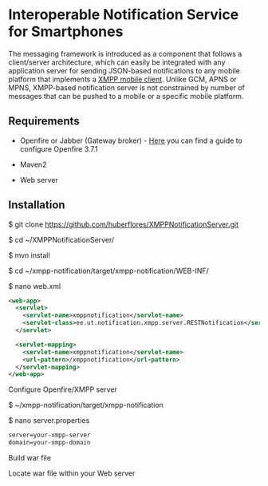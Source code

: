 Interoperable Notification Service for Smartphones
==================================================

The messaging framework is introduced as a component that follows a client/server architecture, which can easily be integrated with any application server for sending JSON-based notifications to any mobile platform that implements a [XMPP mobile client](https://github.com/huberflores/XMPPNotificationClient.git). Unlike GCM, APNS or MPNS, XMPP-based notification server is not constrained by number of messages that can be pushed to a mobile or a specific mobile platform.


Requirements
-------------

- Openfire or Jabber (Gateway broker) - [Here](https://gist.github.com/huberflores/4735608) you can find a guide to configure Openfire 3.7.1

- Maven2

- Web server



Installation
-------------

  $ git clone https://github.com/huberflores/XMPPNotificationServer.git

  $ cd ~/XMPPNotificationServer/

  $ mvn install

  $ cd ~/xmpp-notification/target/xmpp-notification/WEB-INF/

  $ nano web.xml

```xml
<web-app>
  <servlet>
    <servlet-name>xmppnotification</servlet-name>
    <servlet-class>ee.ut.notification.xmpp.server.RESTNotification</servlet-class>
  </servlet>

  <servlet-mapping>
    <servlet-name>xmppnotification</servlet-name>
    <url-pattern>/xmppnotification</url-pattern>
  </servlet-mapping>
</web-app>
```

Configure Openfire/XMPP server

$ ~/xmpp-notification/target/xmpp-notification

$ nano server.properties

```xml
server=your-xmpp-server
domain=your-xmpp-domain
```

Build war file

Locate war file within your Web server
